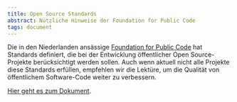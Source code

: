 ```yaml
---
title: Open Source Standards
abstract: Nützliche Hinweise der Foundation for Public Code
tags: document
---
```


Die in den Niederlanden ansässige <a href="https://publiccode.net/" target="_blank" rel="noopener noreferrer">Foundation for Public Code</a> hat Standards definiert, die bei der Entwicklung öffentlicher Open Source-Projekte berücksichtigt werden sollen. Auch wenn aktuell nicht alle Projekte diese Standards erfüllen, empfehlen wir die Lektüre, um die Qualität von öffentlichem Software-Code weiter zu verbessern.

<a href="https://standard.publiccode.net/" target="_blank" rel="noopener noreferrer">Hier geht es zum Dokument</a>.
